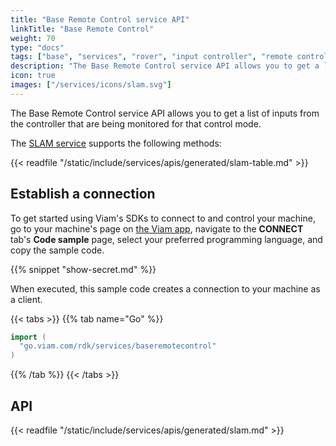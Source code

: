 ```yaml
---
title: "Base Remote Control service API"
linkTitle: "Base Remote Control"
weight: 70
type: "docs"
tags: ["base", "services", "rover", "input controller", "remote control"]
description: "The Base Remote Control service API allows you to get a list of inputs from the controller that are being monitored for that control mode."
icon: true
images: ["/services/icons/slam.svg"]
---
```


The Base Remote Control service API allows you to get a list of inputs from the controller that are being monitored for that control mode.

The [SLAM service](/services/slam/) supports the following methods:

{{< readfile "/static/include/services/apis/generated/slam-table.md" >}}

## Establish a connection

To get started using Viam's SDKs to connect to and control your machine, go to your machine's page on [the Viam app](https://app.viam.com), navigate to the **CONNECT** tab's **Code sample** page, select your preferred programming language, and copy the sample code.

{{% snippet "show-secret.md" %}}

When executed, this sample code creates a connection to your machine as a client.

{{< tabs >}}
{{% tab name="Go" %}}

```go
import (
  "go.viam.com/rdk/services/baseremotecontrol"
)
```

{{% /tab %}}
{{< /tabs >}}

## API

{{< readfile "/static/include/services/apis/generated/slam.md" >}}
